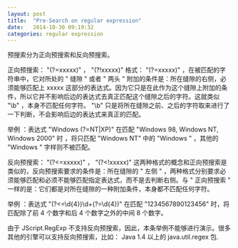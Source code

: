 ```yaml
---
layout: post
title:  "Pre-Search on regular expression"
date:   2014-10-30 09:19:32
categories: regular expression
---
```


预搜索分为正向预搜索和反向预搜索。
 
正向预搜索： "(?=xxxxx)" ， "(?!xxxxx)"
格式： "(?=xxxxx)" ，在被匹配的字符串中，它对所处的 " 缝隙 " 或者 " 两头 " 附加的条件是：所在缝隙的右侧，必须能够匹配上 xxxxx 这部分的表达式。因为它只是在此作为这个缝隙上附加的条件，所以它并不影响后边的表达式去真正匹配这个缝隙之后的字符。这就类似 "\b" ，本身不匹配任何字符。 "\b" 只是将所在缝隙之前、之后的字符取来进行了一下判断，不会影响后边的表达式来真正的匹配。
 
举例 ：表达式 "Windows (?=NT|XP)" 在匹配 "Windows 98, Windows NT, Windows 2000" 时 ，将只匹配 "Windows NT" 中的 "Windows " ，其他的 "Windows " 字样则不被匹配。
 
 
反向预搜索： "(?<=xxxxx)" ， "(?<!xxxxx)" 
这两种格式的概念和正向预搜索是类似的，反向预搜索要求的条件是：所在缝隙的 " 左侧 " ，两种格式分别要求必须能够匹配和必须不能够匹配指定表达式，而不是去判断右侧。与 " 正向预搜索 " 一样的是：它们都是对所在缝隙的一种附加条件，本身都不匹配任何字符。 

举例 ：表达式 "(?<=\d{4})\d+(?=\d{4})" 在匹配 "1234567890123456" 时，将匹配除了前 4 个数字和后 4 个数字之外的中间 8 个数字。
 
由于 JScript.RegExp 不支持反向预搜索，因此，本条举例不能够进行演示。很多其他的引擎可以支持反向预搜索，比如： Java 1.4 以上的 java.util.regex 包.